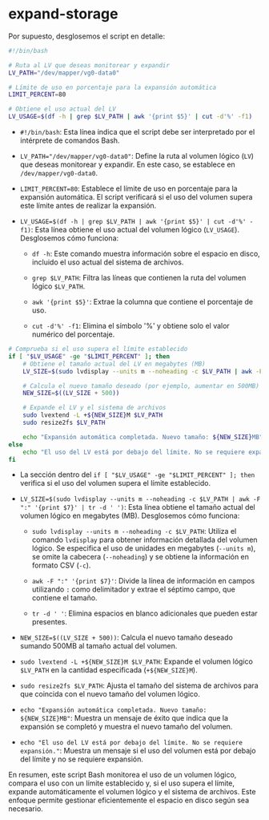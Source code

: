 # expand-storage

Por supuesto, desglosemos el script en detalle:

```bash
#!/bin/bash

# Ruta al LV que deseas monitorear y expandir
LV_PATH="/dev/mapper/vg0-data0"

# Límite de uso en porcentaje para la expansión automática
LIMIT_PERCENT=80

# Obtiene el uso actual del LV
LV_USAGE=$(df -h | grep $LV_PATH | awk '{print $5}' | cut -d'%' -f1)
```

- `#!/bin/bash`: Esta línea indica que el script debe ser interpretado por el intérprete de comandos Bash.

- `LV_PATH="/dev/mapper/vg0-data0"`: Define la ruta al volumen lógico (`LV`) que deseas monitorear y expandir. En este caso, se establece en `/dev/mapper/vg0-data0`.

- `LIMIT_PERCENT=80`: Establece el límite de uso en porcentaje para la expansión automática. El script verificará si el uso del volumen supera este límite antes de realizar la expansión.

- `LV_USAGE=$(df -h | grep $LV_PATH | awk '{print $5}' | cut -d'%' -f1)`: Esta línea obtiene el uso actual del volumen lógico (`LV_USAGE`). Desglosemos cómo funciona:

   - `df -h`: Este comando muestra información sobre el espacio en disco, incluido el uso actual del sistema de archivos.
   
   - `grep $LV_PATH`: Filtra las líneas que contienen la ruta del volumen lógico `$LV_PATH`.

   - `awk '{print $5}'`: Extrae la columna que contiene el porcentaje de uso.

   - `cut -d'%' -f1`: Elimina el símbolo '%' y obtiene solo el valor numérico del porcentaje.

```bash
# Comprueba si el uso supera el límite establecido
if [ "$LV_USAGE" -ge "$LIMIT_PERCENT" ]; then
    # Obtiene el tamaño actual del LV en megabytes (MB)
    LV_SIZE=$(sudo lvdisplay --units m --noheading -c $LV_PATH | awk -F ":" '{print $7}' | tr -d ' ')

    # Calcula el nuevo tamaño deseado (por ejemplo, aumentar en 500MB)
    NEW_SIZE=$((LV_SIZE + 500))

    # Expande el LV y el sistema de archivos
    sudo lvextend -L +${NEW_SIZE}M $LV_PATH
    sudo resize2fs $LV_PATH

    echo "Expansión automática completada. Nuevo tamaño: ${NEW_SIZE}MB"
else
    echo "El uso del LV está por debajo del límite. No se requiere expansión."
fi
```

- La sección dentro del `if [ "$LV_USAGE" -ge "$LIMIT_PERCENT" ]; then` verifica si el uso del volumen supera el límite establecido.

- `LV_SIZE=$(sudo lvdisplay --units m --noheading -c $LV_PATH | awk -F ":" '{print $7}' | tr -d ' ')`: Esta línea obtiene el tamaño actual del volumen lógico en megabytes (MB). Desglosemos cómo funciona:

   - `sudo lvdisplay --units m --noheading -c $LV_PATH`: Utiliza el comando `lvdisplay` para obtener información detallada del volumen lógico. Se especifica el uso de unidades en megabytes (`--units m`), se omite la cabecera (`--noheading`) y se obtiene la información en formato CSV (`-c`).

   - `awk -F ":" '{print $7}'`: Divide la línea de información en campos utilizando `:` como delimitador y extrae el séptimo campo, que contiene el tamaño.

   - `tr -d ' '`: Elimina espacios en blanco adicionales que pueden estar presentes.

- `NEW_SIZE=$((LV_SIZE + 500))`: Calcula el nuevo tamaño deseado sumando 500MB al tamaño actual del volumen.

- `sudo lvextend -L +${NEW_SIZE}M $LV_PATH`: Expande el volumen lógico `$LV_PATH` en la cantidad especificada (`+${NEW_SIZE}M`).

- `sudo resize2fs $LV_PATH`: Ajusta el tamaño del sistema de archivos para que coincida con el nuevo tamaño del volumen lógico.

- `echo "Expansión automática completada. Nuevo tamaño: ${NEW_SIZE}MB"`: Muestra un mensaje de éxito que indica que la expansión se completó y muestra el nuevo tamaño del volumen.

- `echo "El uso del LV está por debajo del límite. No se requiere expansión."`: Muestra un mensaje si el uso del volumen está por debajo del límite y no se requiere expansión.

En resumen, este script Bash monitorea el uso de un volumen lógico, compara el uso con un límite establecido y, si el uso supera el límite, expande automáticamente el volumen lógico y el sistema de archivos. Este enfoque permite gestionar eficientemente el espacio en disco según sea necesario.

